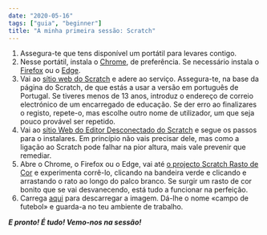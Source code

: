 ```yaml
---
date: "2020-05-16"
tags: ["guia", "beginner"]
title: "A minha primeira sessão: Scratch"
---
```


1. Assegura-te que tens disponível um portátil para levares contigo.
2. Nesse portátil, instala o [Chrome](https://www.google.pt/intl/pt-PT/chrome/browser/desktop/), de preferência. Se necessário instala o [Firefox](https://www.mozilla.org/pt-PT/firefox/new/) ou o [Edge](https://www.microsoft.com/pt-pt/edge).
3. Vai ao [sítio web do Scratch](https://scratch.mit.edu) e adere ao serviço. Assegura-te, na base da página do Scratch, de que estás a usar a versão em português de Portugal. Se tiveres menos de 13 anos, introduz o endereço de correio electrónico de um encarregado de educação. Se der erro ao finalizares o registo, repete-o, mas escolhe outro nome de utilizador, um que seja pouco provável ser repetido.
4. Vai ao [sítio Web do Editor Desconectado do Scratch](https://scratch.mit.edu/download) e segue os passos para o instalares. Em princípio não vais precisar dele, mas como a ligação ao Scratch pode falhar na pior altura, mais vale prevenir que remediar.
5. Abre o Chrome, o Firefox ou o Edge, vai até [o projecto Scratch Rasto de Cor](https://scratch.mit.edu/projects/33834024/) e experimenta corrê-lo, clicando na bandeira verde e clicando e arrastando o rato ao longo do palco branco. Se surgir um rasto de cor bonito que se vai desvanecendo, está tudo a funcionar na perfeição.
6. Carrega [aqui](/files/campo.jpg) para descarregar a imagem. Dá-lhe o nome «campo de futebol» e guarda-a no teu ambiente de trabalho.

_**E pronto! É tudo! Vemo-nos na sessão!**_